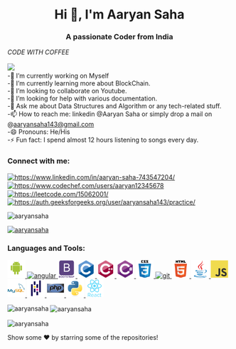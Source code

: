 <h1 align="center">Hi 👋, I'm Aaryan Saha </h1>
<h3 align="center">A passionate Coder from India</h3>

<i>CODE WITH COFFEE </i>
<br>
<br>
<img src=" t.ly/87u6">
<br>
-🔭 I’m currently working on Myself </br>
-🌱 I’m currently learning more about BlockChain. </br>
-👯 I’m looking to collaborate on Youtube. </br>
-🤔 I’m looking for help with various documentation. </br>
-💬 Ask me about Data Structures and Algorithm  or any tech-related stuff. </br>
-📫 How to reach me: linkedin @Aaryan Saha or simply drop a mail on @aaryansaha143@gmail.com </br>
-😄 Pronouns: He/His </br>
-⚡ Fun fact: I spend almost 12 hours listening to songs every day. </br>

<h3 align="left">Connect with me:</h3>

<p align="left">
<a href="https://www.linkedin.com/in/aaryan-saha/" target="blank"><img align="center" src="https://raw.githubusercontent.com/rahuldkjain/github-profile-readme-generator/master/src/images/icons/Social/linked-in-alt.svg" alt="https://www.linkedin.com/in/aaryan-saha-743547204/" height="30" width="40" /></a>
<a href="https://www.codechef.com/users/https://www.codechef.com/users/aaryan12345678" target="blank"><img align="center" src="https://cdn.jsdelivr.net/npm/simple-icons@3.1.0/icons/codechef.svg" alt="https://www.codechef.com/users/aaryan12345678" height="30" width="40" /></a>
<a href="https://leetcode.com/15062001/" target="blank"><img align="center" src="https://raw.githubusercontent.com/rahuldkjain/github-profile-readme-generator/master/src/images/icons/Social/leet-code.svg" alt="https://leetcode.com/15062001/" height="30" width="40" /></a>
<a href="https://auth.geeksforgeeks.org/user/https://auth.geeksforgeeks.org/user/aaryansaha143/practice/" target="blank"><img align="center" src="https://raw.githubusercontent.com/rahuldkjain/github-profile-readme-generator/master/src/images/icons/Social/geeks-for-geeks.svg" alt="https://auth.geeksforgeeks.org/user/aaryansaha143/practice/" height="30" width="40" /></a>
</p>

<p align="left"> <img src="https://komarev.com/ghpvc/?username=aaryansaha&label=Profile%20views&color=0e75b6&style=flat" alt="aaryansaha" /> </p>

<p align="left"> <a href="https://github.com/ryo-ma/github-profile-trophy"><img src="https://github-profile-trophy.vercel.app/?username=aaryansaha" alt="aaryansaha" /></a> </p>

<h3 align="left">Languages and Tools:</h3>
<p align="left"> <a href="https://developer.android.com" target="_blank" rel="noreferrer"> <img src="https://raw.githubusercontent.com/devicons/devicon/master/icons/android/android-original-wordmark.svg" alt="android" width="40" height="40"/> </a> <a href="https://angular.io" target="_blank" rel="noreferrer"> <img src="https://angular.io/assets/images/logos/angular/angular.svg" alt="angular" width="40" height="40"/> </a> <a href="https://getbootstrap.com" target="_blank" rel="noreferrer"> <img src="https://raw.githubusercontent.com/devicons/devicon/master/icons/bootstrap/bootstrap-plain-wordmark.svg" alt="bootstrap" width="40" height="40"/> </a> <a href="https://www.cprogramming.com/" target="_blank" rel="noreferrer"> <img src="https://raw.githubusercontent.com/devicons/devicon/master/icons/c/c-original.svg" alt="c" width="40" height="40"/> </a> <a href="https://www.w3schools.com/cpp/" target="_blank" rel="noreferrer"> <img src="https://raw.githubusercontent.com/devicons/devicon/master/icons/cplusplus/cplusplus-original.svg" alt="cplusplus" width="40" height="40"/> </a> <a href="https://www.w3schools.com/cs/" target="_blank" rel="noreferrer"> <img src="https://raw.githubusercontent.com/devicons/devicon/master/icons/csharp/csharp-original.svg" alt="csharp" width="40" height="40"/> </a> <a href="https://www.w3schools.com/css/" target="_blank" rel="noreferrer"> <img src="https://raw.githubusercontent.com/devicons/devicon/master/icons/css3/css3-original-wordmark.svg" alt="css3" width="40" height="40"/> </a> <a href="https://git-scm.com/" target="_blank" rel="noreferrer"> <img src="https://www.vectorlogo.zone/logos/git-scm/git-scm-icon.svg" alt="git" width="40" height="40"/> </a> <a href="https://www.w3.org/html/" target="_blank" rel="noreferrer"> <img src="https://raw.githubusercontent.com/devicons/devicon/master/icons/html5/html5-original-wordmark.svg" alt="html5" width="40" height="40"/> </a> <a href="https://www.java.com" target="_blank" rel="noreferrer"> <img src="https://raw.githubusercontent.com/devicons/devicon/master/icons/java/java-original.svg" alt="java" width="40" height="40"/> </a> <a href="https://developer.mozilla.org/en-US/docs/Web/JavaScript" target="_blank" rel="noreferrer"> <img src="https://raw.githubusercontent.com/devicons/devicon/master/icons/javascript/javascript-original.svg" alt="javascript" width="40" height="40"/> </a> <a href="https://www.mysql.com/" target="_blank" rel="noreferrer"> <img src="https://raw.githubusercontent.com/devicons/devicon/master/icons/mysql/mysql-original-wordmark.svg" alt="mysql" width="40" height="40"/> </a> <a href="https://pandas.pydata.org/" target="_blank" rel="noreferrer"> <img src="https://raw.githubusercontent.com/devicons/devicon/2ae2a900d2f041da66e950e4d48052658d850630/icons/pandas/pandas-original.svg" alt="pandas" width="40" height="40"/> </a> <a href="https://www.php.net" target="_blank" rel="noreferrer"> <img src="https://raw.githubusercontent.com/devicons/devicon/master/icons/php/php-original.svg" alt="php" width="40" height="40"/> </a> <a href="https://www.python.org" target="_blank" rel="noreferrer"> <img src="https://raw.githubusercontent.com/devicons/devicon/master/icons/python/python-original.svg" alt="python" width="40" height="40"/> </a> <a href="https://reactjs.org/" target="_blank" rel="noreferrer"> <img src="https://raw.githubusercontent.com/devicons/devicon/master/icons/react/react-original-wordmark.svg" alt="react" width="40" height="40"/> </a> </p>

<p><img align="left" src="https://github-readme-stats.vercel.app/api/top-langs?username=aaryansaha&show_icons=true&locale=en&layout=compact" alt="aaryansaha" /></p>

<p>&nbsp;<img align="center" src="https://github-readme-stats.vercel.app/api?username=aaryansaha&show_icons=true&locale=en" alt="aaryansaha" /></p>

<p><img align="center" src="https://github-readme-streak-stats.herokuapp.com/?user=aaryansaha&" alt="aaryansaha" /></p>

Show some ❤️ by starring some of the repositories!


<!---
AaryanSaha/AaryanSaha is a ✨ special ✨ repository because its `README.md` (this file) appears on your GitHub profile.
You can click the Preview link to take a look at your changes.
--->
